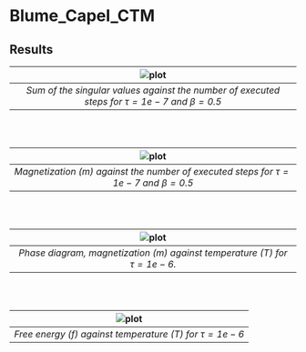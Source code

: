 # Blume_Capel_CTM

## Results


| ![plot](data/sv_sums.png) | 
|:--:| 
| *Sum of the singular values against the number of executed steps for $\tau = 1e-7$ and $\beta = 0.5$* |

<br/><br/>

| ![plot](data/m_conv.png) | 
|:--:| 
| *Magnetization (m) against the number of executed steps for $\tau = 1e-7$ and $\beta = 0.5$* |

<br/><br/>

| ![plot](data/phase.png) | 
|:--:| 
| *Phase diagram, magnetization (m) against temperature (T) for $\tau = 1e-6$.* |

<br/><br/>

| ![plot](data/free.png) | 
|:--:| 
| *Free energy (f) against temperature (T) for $\tau = 1e-6$* |
